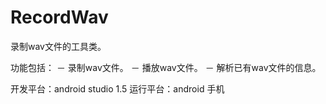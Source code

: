 # RecordWav

录制wav文件的工具类。

功能包括：
－ 录制wav文件。
－ 播放wav文件。
－ 解析已有wav文件的信息。


开发平台：android studio 1.5
运行平台：android 手机
